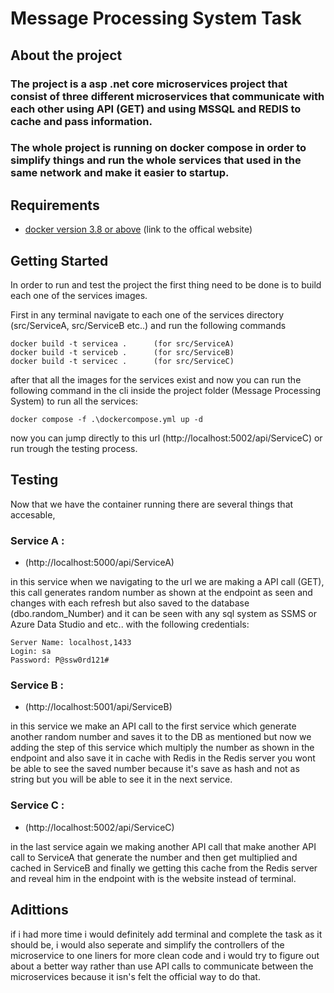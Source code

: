 # Message Processing System Task

## About the project

### The project is a asp .net core microservices project that consist of three different microservices that communicate with each other using API (GET) and using MSSQL and REDIS to cache and pass information.
### The whole project is running on docker compose in order to simplify things and run the whole services that used in the same network and make it easier to startup.

## Requirements

* [docker version 3.8 or above](https://www.docker.com/) (link to the offical website)

## Getting Started

In order to run and test the project the first thing need to be done is to build each one of the services images.

First in any terminal navigate to each one of the services directory (src/ServiceA, src/ServiceB etc..) and run the following commands

```
docker build -t servicea .      (for src/ServiceA)
docker build -t serviceb .      (for src/ServiceB)
docker build -t servicec .      (for src/ServiceC)
```

after that all the images for the services exist and now you can run the following command in the cli inside the project folder (Message Processing System) to run all the services:

```
docker compose -f .\dockercompose.yml up -d
```

now you can jump directly to this url (http://localhost:5002/api/ServiceC) or run trough the testing process.

## Testing

Now that we have the container running there are several things that accesable,

### Service A :

* (http://localhost:5000/api/ServiceA)

in this service when we navigating to the url we are making a API call (GET), this call generates random number as shown at the endpoint as seen and changes with each refresh but also saved to the database (dbo.random_Number) and it can be seen with any sql system as SSMS or Azure Data Studio and etc.. with the following credentials:

```
Server Name: localhost,1433
Login: sa
Password: P@ssw0rd121#
```

### Service B :

* (http://localhost:5001/api/ServiceB)

in this service we make an API call to the first service which generate another random number and saves it to the DB as mentioned but now we adding the step of this service which multiply the number as shown in the endpoint and also save it in cache with Redis
in the Redis server you wont be able to see the saved number because it's save as hash and not as string but you will be able to see it in the next service.

### Service C :

* (http://localhost:5002/api/ServiceC)

in the last service again we making another API call that make another API call to ServiceA that generate the number and then get multiplied and cached in ServiceB and finally we getting this cache from the Redis server and reveal him in the endpoint with is the website instead of terminal.

## Adittions

if i had more time i would definitely add terminal and complete the task as it should be, i would also seperate and simplify the controllers of the microservice to one liners for more clean code and i would try to figure out about a better way rather than use API calls to communicate between the microservices because it isn's felt the official way to do that.
